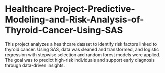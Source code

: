 # Healthcare Project-Predictive-Modeling-and-Risk-Analysis-of-Thyroid-Cancer-Using-SAS
This project analyzes a healthcare dataset to identify risk factors linked to thyroid cancer. Using SAS, data was cleaned and transformed, and logistic regression with stepwise selection and random forest models were applied. The goal was to predict high-risk individuals and support early diagnosis through data-driven insights.

